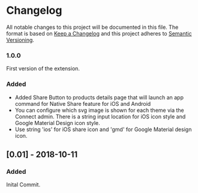 # Changelog
 All notable changes to this project will be documented in this file.
 The format is based on [Keep a Changelog](http://keepachangelog.com/) and this project adheres to [Semantic Versioning](http://semver.org/).

### 1.0.0
First version of the extension.
### Added
- Added Share Button to products details page that will launch an app command for Native Share feature for iOS and Android
- You can configure which svg image is shown for each theme via the Connect admin. There is a string input location for iOS icon style and Google Material Design icon style.
- Use string 'ios' for iOS share icon and 'gmd' for Google Material design icon. 

## [0.01] - 2018-10-11
### Added
Inital Commit.

[1.0.0]: https://github.com/shopgate/ext-pdp-native-share/compare/master...CCP-897-0.1